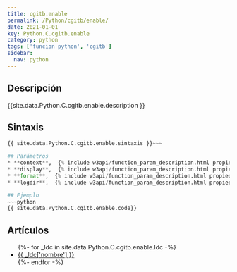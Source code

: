 ```yaml
---
title: cgitb.enable
permalink: /Python/cgitb/enable/
date: 2021-01-01
key: Python.C.cgitb.enable
category: python
tags: ['funcion python', 'cgitb']
sidebar: 
  nav: python
---
```


## Descripción
{{site.data.Python.C.cgitb.enable.description }}

## Sintaxis
~~~python
{{ site.data.Python.C.cgitb.enable.sintaxis }}~~~

## Parámetros
* **context**,  {% include w3api/function_param_description.html propiedad=site.data.Python.C.cgitb.enable valor="context" %}
* **display**,  {% include w3api/function_param_description.html propiedad=site.data.Python.C.cgitb.enable valor="display" %}
* **format**,  {% include w3api/function_param_description.html propiedad=site.data.Python.C.cgitb.enable valor="format" %}
* **logdir**,  {% include w3api/function_param_description.html propiedad=site.data.Python.C.cgitb.enable valor="logdir" %}

## Ejemplo
~~~python
{{ site.data.Python.C.cgitb.enable.code}}
~~~

## Artículos
<ul>
{%- for _ldc in site.data.Python.C.cgitb.enable.ldc -%}
   <li>
       <a href="{{_ldc['url'] }}">{{ _ldc['nombre'] }}</a>
   </li>
{%- endfor -%}
</ul>
